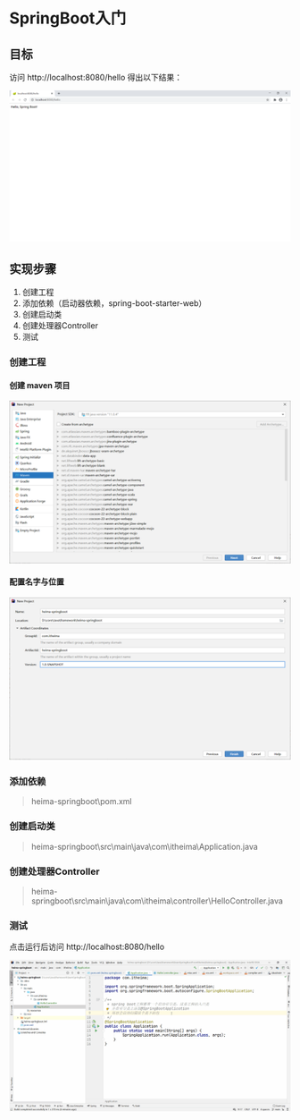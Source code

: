 # SpringBoot入门

## 目标

访问 http://localhost:8080/hello 得出以下结果：

![image-20201026164717798](笔记/image-20201026164717798.png)

## 实现步骤

1. 创建工程
2. 添加依赖（启动器依赖，spring-boot-starter-web）
3. 创建启动类
4. 创建处理器Controller
5. 测试

### 创建工程

#### 创建 maven 项目

![image-20201026161507374](笔记/image-20201026161507374.png)

#### 配置名字与位置

![image-20201026161739041](笔记/image-20201026161739041.png)

### 添加依赖

> heima-springboot\pom.xml
>

### 创建启动类

> heima-springboot\src\main\java\com\itheima\Application.java

### 创建处理器Controller

> heima-springboot\src\main\java\com\itheima\controller\HelloController.java

### 测试

点击运行后访问 http://localhost:8080/hello

![hello](笔记/hello.gif)

















































































































































